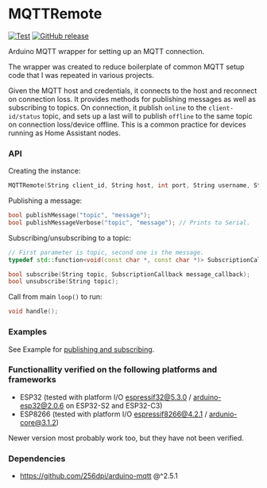# MQTTRemote
[![Test](https://github.com/Johboh/MQTTRemote/actions/workflows/test.yaml/badge.svg)](https://github.com/Johboh/MQTTRemote/actions/workflows/test.yaml)
[![GitHub release](https://img.shields.io/github/release/Johboh/MQTTRemote.svg)](https://github.com/Johboh/MQTTRemote/releases)

Arduino MQTT wrapper for setting up an MQTT connection.

The wrapper was created to reduce boilerplate of common MQTT setup code that I was repeated in various projects.

Given the MQTT host and credentials, it connects to the host and reconnect on connection loss. It provides methods for publishing messages as well as subscribing to topics.
On connection, it publish `online` to the `client-id/status` topic, and sets up a last will to publish `offline` to the same topic on connection loss/device offline. This is a common practice for devices running as Home Assistant nodes.

### API
Creating the instance:
```C++
MQTTRemote(String client_id, String host, int port, String username, String password, uint16_t max_message_size = 2048, bool receive_verbose = true)
```

Publishing a message:
```C++
bool publishMessage("topic", "message");
bool publishMessageVerbose("topic", "message"); // Prints to Serial.
```

Subscribing/unsubscribing to a topic:
```C++
// First parameter is topic, second one is the message.
typedef std::function<void(const char *, const char *)> SubscriptionCallback;

bool subscribe(String topic, SubscriptionCallback message_callback);
bool unsubscribe(String topic);
```

Call from main `loop()` to run:
```C++
void handle();
```

### Examples
See Example for [publishing and subscribing](examples/PublishAndSubscribe/PublishAndSubscribe.ino).

### Functionallity verified on the following platforms and frameworks
- ESP32 (tested with platform I/O [espressif32@5.3.0](https://github.com/platformio/platform-espressif32) / [arduino-esp32@2.0.6](https://github.com/espressif/arduino-esp32) on ESP32-S2 and ESP32-C3)
- ESP8266 (tested with platform I/O [espressif8266@4.2.1](https://github.com/platformio/platform-espressif8266) / [ardunio-core@3.1.2](https://github.com/esp8266/Arduino))

Newer version most probably work too, but they have not been verified.

### Dependencies
- https://github.com/256dpi/arduino-mqtt @^2.5.1
